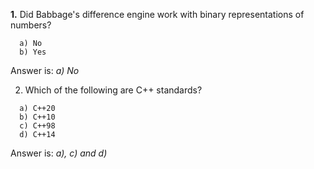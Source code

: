 **1.** Did Babbage's difference engine work with binary representations of numbers? 
```
  a) No
  b) Yes
```
Answer is: _a) No_

2. Which of the following are C++ standards? 
```
  a) C++20
  b) C++10
  c) C++98
  d) C++14
```
Answer is: _a), c) and d)_
